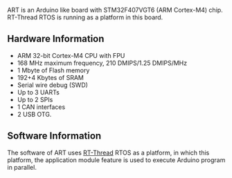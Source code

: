 ART is an Arduino like board with STM32F407VGT6 (ARM Cortex-M4) chip. 
RT-Thread RTOS is running as a platform in this board.

Hardware Information
--------------------
- ARM 32-bit Cortex-M4 CPU with FPU
- 168 MHz maximum frequency, 210 DMIPS/1.25 DMIPS/MHz
- 1 Mbyte of Flash memory
- 192+4 Kbytes of SRAM
- Serial wire debug (SWD)
- Up to 3 UARTs
- Up to 2 SPIs
- 1 CAN interfaces
- 2 USB OTG.

Software Information
--------------------
The software of ART uses [RT-Thread] RTOS as a platform, in which this platform, the application module feature is used to execute Arduino program in parallel. 

  [RT-Thread]: http://en.rt-thread.org
